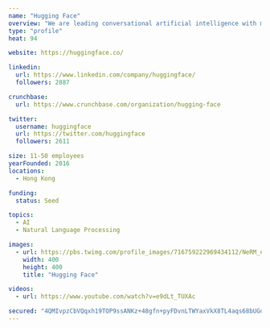 ```yaml
---
name: "Hugging Face"
overview: "We are leading conversational artificial intelligence with more than 200 million messages exchanged with users."
type: "profile"
heat: 94

website: https://huggingface.co/

linkedin:
  url: https://www.linkedin.com/company/huggingface/
  followers: 2887

crunchbase:
  url: https://www.crunchbase.com/organization/hugging-face

twitter:
  username: huggingface
  url: https://twitter.com/huggingface
  followers: 2611

size: 11-50 employees
yearFounded: 2016
locations:
  - Hong Kong

funding:
  status: Seed

topics:
  - AI
  - Natural Language Processing

images:
  - url: https://pbs.twimg.com/profile_images/716759222969434112/NeRM_ewU_400x400.jpg
    width: 400
    height: 400
    title: "Hugging Face"

videos:
  - url: https://www.youtube.com/watch?v=e9dLt_TUXAc

secured: "4QMIvpzCbVQqxh19TOP9ssANKz+48gfn+pyFDvnLTWYaxVkX8TL4aqs68bUGd+bH60n4eyOWgdzWicXdFs+w03bGqrIAVyAWMLkrjyrOOeIwcgf2LLFB4HX9/1F1qomCTU2iGt6RAjnKUECzU8GV7fzV8+FNmr5dci8lKzZoOdBjT+tfoIhAllJtuwrcK+ik8w1nbiAmfexm2r6/qXe9SJXEkM2SsQhC0/l+/Gcp7QDSluiJu2VSAZkvkF4TOBRWys7U1IxkVkaJ++t+uKh8KQ==;R1KPEkHCREKt/RYwkMSujA=="
---
```


